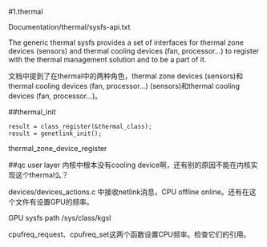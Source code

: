 #1.thermal

Documentation/thermal/sysfs-api.txt

The generic thermal sysfs provides a set of interfaces for thermal zone
devices (sensors) and thermal cooling devices (fan, processor...) to register
with the thermal management solution and to be a part of it.


文档中提到了在thermal中的两种角色，thermal zone devices (sensors)和thermal cooling devices (fan, processor...) (sensors)和thermal cooling devices (fan, processor...)。


##thermal_init

	result = class_register(&thermal_class);
	result = genetlink_init();


thermal_zone_device_register

##qc user layer
内核中根本没有cooling device啊，还有别的原因不能在内核实现这个thermal么？

devices/devices_actions.c 中接收netlink消息，CPU offline online。还有在这个文件有设置GPU的频率。

GPU sysfs path /sys/class/kgsl

cpufreq_request、cpufreq_set这两个函数设置CPU频率。检查它们的引用。



